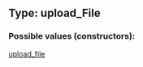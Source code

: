 ## Type: upload\_File  

### Possible values (constructors):

[upload\_file](../constructors/upload\_file.md)  


